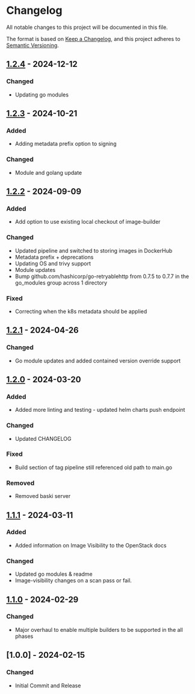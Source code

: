 # Changelog

All notable changes to this project will be documented in this file.

The format is based on [Keep a Changelog](https://keepachangelog.com/en/1.0.0/),
and this project adheres to [Semantic Versioning](https://semver.org/spec/v2.0.0.html).

## [1.2.4] - 2024-12-12

### Changed
- Updating go modules

## [1.2.3] - 2024-10-21

### Added
- Adding metadata prefix option to signing

### Changed
- Module and golang update

## [1.2.2] - 2024-09-09

### Added
- Add option to use existing local checkout of image-builder

### Changed
- Updated pipeline and switched to storing images in DockerHub
- Metadata prefix + deprecations
- Updating OS and trivy support
- Module updates
- Bump github.com/hashicorp/go-retryablehttp from 0.7.5 to 0.7.7 in the go_modules group across 1 directory

### Fixed
- Correcting when the k8s metadata should be applied

## [1.2.1] - 2024-04-26

### Changed
- Go module updates and added contained version override support

## [1.2.0] - 2024-03-20

### Added
- Added more linting and testing - updated helm charts push endpoint

### Changed
- Updated CHANGELOG

### Fixed
- Build section of tag pipeline still referenced old path to main.go

### Removed
- Removed baski server

## [1.1.1] - 2024-03-11

### Added
- Added information on Image Visibility to the OpenStack docs

### Changed
- Updated go modules & readme
- Image-visibility changes on a scan pass or fail.

## [1.1.0] - 2024-02-29

### Changed
- Major overhaul to enable multiple builders to be supported in the all phases

## [1.0.0] - 2024-02-15

### Changed
- Initial Commit and Release

[1.2.4]: https://github.com///compare/v1.2.3..v1.2.4
[1.2.3]: https://github.com///compare/v1.2.2..v1.2.3
[1.2.2]: https://github.com///compare/v1.2.1..v1.2.2
[1.2.1]: https://github.com///compare/v1.2.0..v1.2.1
[1.2.0]: https://github.com///compare/v1.1.1..v1.2.0
[1.1.1]: https://github.com///compare/v1.1.0..v1.1.1
[1.1.0]: https://github.com///compare/v1.0.0..v1.1.0

<!-- generated by git-cliff -->
